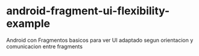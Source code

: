android-fragment-ui-flexibility-example
=======================================

Android con Fragmentos basicos para ver UI adaptado segun orientacion y comunicacion entre fragments
